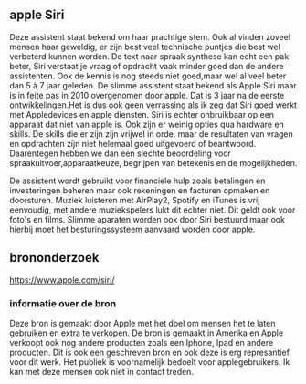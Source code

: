 ## apple Siri

Deze assistent staat bekend om haar prachtige stem. Ook al vinden zoveel mensen haar geweldig, er zijn best veel technische puntjes die best wel verbeterd kunnen worden. De text naar spraak synthese kan echt een pak beter, Siri verstaat je vraag of opdracht vaak minder goed dan de andere assistenten. Ook de kennis is nog steeds niet goed,maar wel al veel beter dan 5 à 7 jaar geleden. 
De slimme assistent staat bekend als Apple Siri maar is in feite pas in 2010 overgenomen door apple. Dat is 3 jaar na de eerste ontwikkelingen.Het is dus ook geen verrassing als ik zeg dat Siri goed werkt met Appledevices en apple diensten. Siri is echter onbruikbaar op een apparaat dat niet van apple is. Ook zijn er weinig opties qua hardware en skills. De skills die er zijn zijn vrijwel in orde, maar de resultaten van vragen en opdrachten zijn niet helemaal goed uitgevoerd of beantwoord.
Daarentegen hebben we dan een slechte beoordeling voor spraakuitvoer,apparaatkeuze, begrijpen van betekenis en de mogelijkheden.


De assistent wordt gebruikt voor financiele hulp zoals betalingen en investeringen beheren maar ook rekeningen en facturen opmaken en doorsturen. Muziek luisteren met AirPlay2, Spotify en iTunes is vrij eenvoudig, met andere muziekspelers lukt dit echter niet. Dit geldt ook voor foto's en films.
Slimme aparaten worden ook door Siri bestuurd maar ook hierbij moet het besturingssysteem aanvaard worden door apple.

## brononderzoek

https://www.apple.com/siri/

### informatie over de bron

Deze bron is gemaakt door Apple met het doel om mensen het te laten gebruiken en extra te verkopen. De bron is gemaakt in Amerika en Apple verkoopt ook nog andere producten zoals een Iphone, Ipad en andere producten.
Dit is ook een geschreven bron en ook deze is erg represantief voor dit werk. Het publiek is voornamelijk bedoelt voor applegebruikers.
Ik kan met deze mensen ook niet in contact treden.

